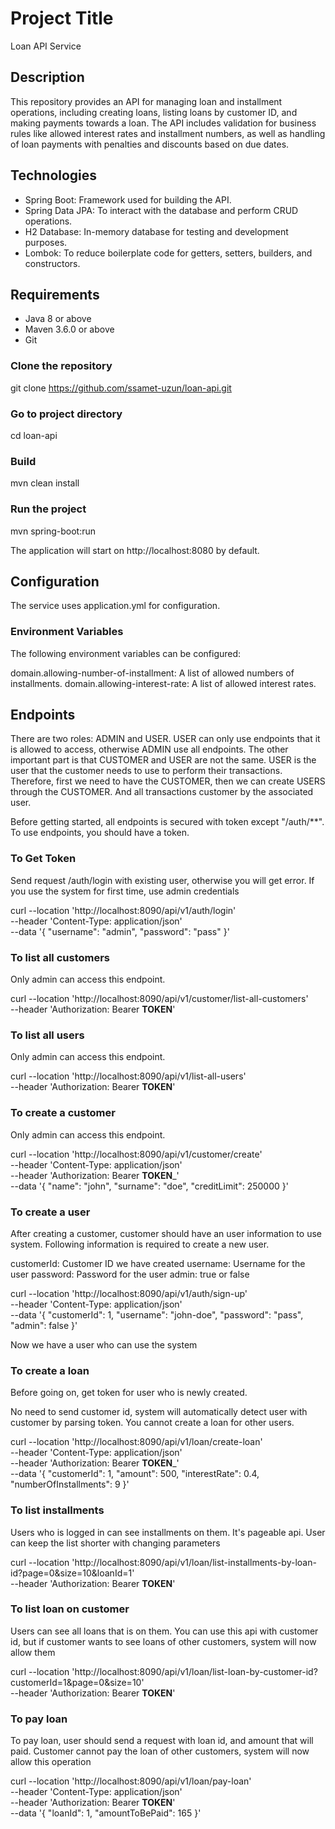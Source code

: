 # Project Title
Loan API Service

## Description
This repository provides an API for managing loan and installment operations, including creating loans, listing 
loans by customer ID, and making payments towards a loan. The API includes validation for business rules like allowed 
interest rates and installment numbers, as well as handling of loan payments with penalties and discounts based on due dates.

## Technologies
* Spring Boot: Framework used for building the API.
* Spring Data JPA: To interact with the database and perform CRUD operations.
* H2 Database: In-memory database for testing and development purposes.
* Lombok: To reduce boilerplate code for getters, setters, builders, and constructors.


## Requirements
* Java 8 or above
* Maven 3.6.0 or above
* Git

### Clone the repository
git clone https://github.com/ssamet-uzun/loan-api.git

### Go to project directory
cd loan-api

### Build
mvn clean install

### Run the project
mvn spring-boot:run

The application will start on http://localhost:8080 by default.


## Configuration
The service uses application.yml for configuration.

### Environment Variables
The following environment variables can be configured:

domain.allowing-number-of-installment: A list of allowed numbers of installments.
domain.allowing-interest-rate: A list of allowed interest rates.


## Endpoints
There are two roles: ADMIN and USER. USER can only use endpoints that it is allowed to access, 
otherwise ADMIN use all endpoints.
The other important part is that CUSTOMER and USER are not the same. USER is the user that the customer needs to use to perform their transactions.
Therefore, first we need to have the CUSTOMER, then we can create USERS through the CUSTOMER. And all transactions
customer by the associated user.

Before getting started, all endpoints is secured with token except "/auth/**". To use endpoints, you should have a 
token. 


### To Get Token
Send request /auth/login with existing user, otherwise you will get error. If you use the system for first time, use 
admin credentials

curl --location 'http://localhost:8090/api/v1/auth/login' \
--header 'Content-Type: application/json' \
--data '{
"username": "admin",
"password": "pass"
}'

### To list all customers
Only admin can access this endpoint.

curl --location 'http://localhost:8090/api/v1/customer/list-all-customers' \
--header 'Authorization: Bearer __TOKEN__'

### To list all users
Only admin can access this endpoint.

curl --location 'http://localhost:8090/api/v1/list-all-users' \
--header 'Authorization: Bearer __TOKEN__'


### To create a customer
Only admin can access this endpoint.

curl --location 'http://localhost:8090/api/v1/customer/create' \
--header 'Content-Type: application/json' \
--header 'Authorization: Bearer __TOKEN___' \
--data '{
    "name": "john",
    "surname": "doe",
    "creditLimit": 250000
}'


### To create a user
After creating a customer, customer should have an user information to use system. 
Following information is required to create a new user.

customerId: Customer ID we have created
username: Username for the user
password: Password for the user
admin: true or false

curl --location 'http://localhost:8090/api/v1/auth/sign-up' \
--header 'Content-Type: application/json' \
--data '{
    "customerId": 1,
    "username": "john-doe",
    "password": "pass",
    "admin": false
}'

Now we have a user who can use the system

### To create a loan

Before going on, get token for user who is newly created.

No need to send customer id, system will automatically detect user with customer by parsing token. You cannot create a 
loan for other users.

curl --location 'http://localhost:8090/api/v1/loan/create-loan' \
--header 'Content-Type: application/json' \
--header 'Authorization: Bearer __TOKEN___' \
--data '{
"customerId": 1,
"amount": 500,
"interestRate": 0.4,
"numberOfInstallments": 9
}'

### To list installments

Users who is logged in can see installments on them. It's pageable api. User can keep the list shorter with changing 
parameters

curl --location 'http://localhost:8090/api/v1/loan/list-installments-by-loan-id?page=0&size=10&loanId=1' \
--header 'Authorization: Bearer __TOKEN__'

### To list loan on customer

Users can see all loans that is on them. You can use this api with customer id, but if customer wants to see loans 
of other customers, system will now allow them

curl --location 'http://localhost:8090/api/v1/loan/list-loan-by-customer-id?customerId=1&page=0&size=10' \
--header 'Authorization: Bearer __TOKEN__'

### To pay loan

To pay loan, user should send a request with loan id, and amount that will paid. Customer cannot pay the loan of 
other customers, system will now allow this operation

curl --location 'http://localhost:8090/api/v1/loan/pay-loan' \
--header 'Content-Type: application/json' \
--header 'Authorization: Bearer __TOKEN__' \
--data '{
"loanId": 1,
"amountToBePaid": 165
}'
